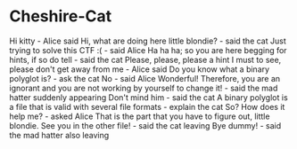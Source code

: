 # Cheshire-Cat
Hi kitty - Alice said
Hi, what are doing here little blondie? - said the cat
Just trying to solve this CTF :( - said Alice
Ha ha ha; so you are here begging for hints, if so do tell - said the cat 
Please, please, please a hint I must to see, please don't get away from me - Alice said
Do you know what a binary polyglot is? - ask the cat
No - said Alice
Wonderful! Therefore, you are an ignorant and you are not working by yourself to change it! - said the mad hatter suddenly appearing
Don't mind him - said the cat
A binary polyglot is a file that is valid with several file formats - explain the cat
So? How does it help me? - asked Alice
That is the part that you have to figure out, little blondie. See you in the other file! - said the cat leaving
Bye dummy! - said the mad hatter also leaving

